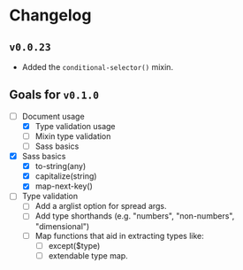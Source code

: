 # Changelog

## `v0.0.23`

- Added the `conditional-selector()` mixin.

## Goals for `v0.1.0`
  - [ ] Document usage
    - [x] Type validation usage
    - [ ] Mixin type validation
    - [ ] Sass basics
  - [x] Sass basics
    - [x] to-string(any)
    - [x] capitalize(string)
    - [x] map-next-key()
  - [ ] Type validation
    - [ ] Add a arglist option for spread args.
    - [ ] Add type shorthands (e.g. "numbers", "non-numbers", "dimensional")
    - [ ] Map functions that aid in extracting types like:
      - [ ] except($type)
      - [ ] extendable type map.